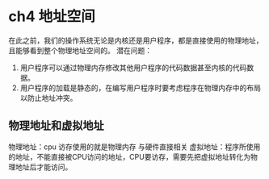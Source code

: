 # ch4 地址空间

在此之前，我们的操作系统无论是内核还是用户程序，都是直接使用的物理地址，且能够看到整个物理地址空间的。
潜在问题：
1. 用户程序可以通过物理内存修改其他用户程序的代码数据甚至内核的代码数据。
2. 用户程序的加载是静态的，在编写用户程序时要考虑程序在物理内存中的布局以防止地址冲突。

## 物理地址和虚拟地址
物理地址：cpu 访存使用的就是物理内存 与硬件直接相关
虚拟地址：程序所使用的地址，不能直接被CPU访问的地址，CPU要访存，需要先把虚拟地址转化为物理地址后才能访问。

